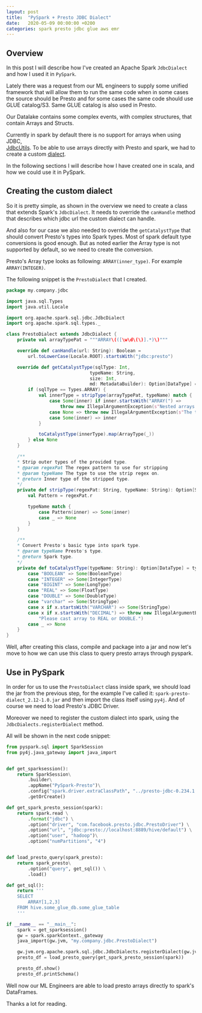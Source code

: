 ```yaml
---
layout: post
title:  "PySpark + Presto JDBC Dialect"
date:   2020-05-09 00:00:00 +0200
categories: spark presto jdbc glue aws emr
---
```

## Overview
In this post I will describe how I've created an Apache Spark `JdbcDialect` 
and how I used it in `PySpark`.

Lately there was a request from our ML engineers to supply some unified framework 
that will allow them to run the same code when in some cases the source should 
be Presto and for some cases the same code should use GLUE catalog/S3. 
Same GLUE catalog is also used in Presto.

Our Datalake contains some complex events, with complex structures, that contain
Arrays and Structs.

Currently in spark by default there is no support for arrays when using JDBC,  
[JdbcUtils](https://github.com/apache/spark/blob/master/sql/core/src/main/scala/org/apache/spark/sql/execution/datasources/jdbc/JdbcUtils.scala#L206).
To be able to use arrays directly with Presto and spark, we had to create a
custom [dialect](https://github.com/apache/spark/blob/master/sql/core/src/main/scala/org/apache/spark/sql/jdbc/JdbcDialects.scala#L58).

In the following sections I will describe how I have created one in scala, 
and how we could use it in PySpark.
## Creating the custom dialect
So it is pretty simple, as shown in the overview we need to create a class
that extends Spark's `JdbcDialect`.
It needs to override the `canHandle` method that describes which jdbc url the 
custom dialect can handle. 

And also for our case we also needed to override
the `getCatalystType` that should convert Presto's types into Spark types. Most of
spark default type conversions is good enough. But as noted earlier the Array type
is not supported by default, so we need to create the conversion.

Presto's Array type looks as following: `ARRAY(inner_type)`. For example 
`ARRAY(INTEGER)`.

The following snippet is the `PrestoDialect` that I created.
```scala
package my.company.jdbc

import java.sql.Types
import java.util.Locale

import org.apache.spark.sql.jdbc.JdbcDialect
import org.apache.spark.sql.types._

class PrestoDialect extends JdbcDialect {
    private val arrayTypePat = """ARRAY\(([\w\d\(\)].*)\)"""

    override def canHandle(url: String): Boolean =
        url.toLowerCase(Locale.ROOT).startsWith("jdbc:presto")

    override def getCatalystType(sqlType: Int,
                               typeName: String,
                               size: Int,
                               md: MetadataBuilder): Option[DataType] = {
        if (sqlType == Types.ARRAY) {
            val innerType = stripType(arrayTypePat, typeName) match {
                case Some(inner) if inner.startsWith("ARRAY(") =>
                    throw new IllegalArgumentException(s"Nested arrays are not supported: $typeName")
                case None => throw new IllegalArgumentException(s"The type $typeName is unsupported in ARRAY")
                case Some(inner) => inner
            }

            toCatalystType(innerType).map(ArrayType(_))
        } else None
    }

    /**
    * Strip outer types of the provided type.
    * @param regexPat The regex pattern to use for stripping
    * @param typeName The type to use the strip regex on.
    * @return Inner type of the stripped type.
    */
    private def stripType(regexPat: String, typeName: String): Option[String] = {
        val Pattern = regexPat.r

        typeName match {
            case Pattern(inner) => Some(inner)
            case _ => None
        }
    }

    /**
    * Convert Presto's basic type into spark type.
    * @param typeName Presto's type.
    * @return Spark type.
    */
    private def toCatalystType(typeName: String): Option[DataType] = typeName match {
        case "BOOLEAN" => Some(BooleanType)
        case "INTEGER" => Some(IntegerType)
        case "BIGINT" => Some(LongType)
        case "REAL" => Some(FloatType)
        case "DOUBLE" => Some(DoubleType)
        case "varchar" => Some(StringType)
        case x if x.startsWith("VARCHAR") => Some(StringType)
        case x if x.startsWith("DECIMAL") => throw new IllegalArgumentException("Unsupported Array element DECIMAL. " +
            "Please cast array to REAL or DOUBLE.")
        case _ => None
    }
}
```

Well, after creating this class, compile and package into a jar and now let's 
move to how we can use this class to query presto arrays through pyspark.

## Use in PySpark
In order for us to use the `PrestoDialect` class inside spark, we should load the
jar from the previous step, for the example I've called it: 
`spark-presto-dialect_2.12-1.0.jar` and then import the class itself using
`py4j`. And of course we need to load Presto's
JDBC Driver.

Moreover we need to register the custom dialect into spark, using the 
`JdbcDialects.registerDialect` method. 

All will be shown in the next code snippet:
```python
from pyspark.sql import SparkSession
from py4j.java_gateway import java_import


def get_sparksession():
    return SparkSession\
        .builder\
        .appName("PySpark-Presto")\
        .config("spark.driver.extraClassPath", "../presto-jdbc-0.234.1.jar:../spark-presto-dialect_2.12-1.0.jar")\
        .getOrCreate()

def get_spark_presto_session(spark):
    return spark.read \
        .format("jdbc") \
        .option("driver", "com.facebook.presto.jdbc.PrestoDriver") \
        .option("url", "jdbc:presto://localhost:8889/hive/default") \
        .option("user", "hadoop")\
        .option("numPartitions", "4")


def load_presto_query(spark_presto):
    return spark_presto\
        .option("query", get_sql()) \
        .load()

def get_sql():
    return '''
    SELECT
        ARRAY[1,2,3]
    FROM hive.some_glue_db.some_glue_table 
    '''

if __name__ == "__main__":
    spark = get_sparksession()
    gw = spark.sparkContext._gateway
    java_import(gw.jvm, "my.company.jdbc.PrestoDialect")

    gw.jvm.org.apache.spark.sql.jdbc.JdbcDialects.registerDialect(gw.jvm.com.here.mobility.data.jdbc.PrestoDialect())
    presto_df = load_presto_query(get_spark_presto_session(spark))

    presto_df.show()
    presto_df.printSchema()
```
Well now our ML Engineers are able to load presto arrays directly to 
spark's DataFrames.

Thanks a lot for reading.
        
